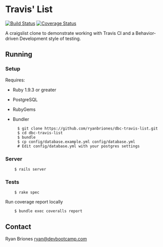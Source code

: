 # Travis' List

[![Build Status](https://travis-ci.org/ryanbriones/dbc-travis-list.png?branch=master)](https://travis-ci.org/ryanbriones/dbc-travis-list)
[![Coverage Status](https://coveralls.io/repos/ryanbriones/dbc-travis-list/badge.png)](https://coveralls.io/r/ryanbriones/dbc-travis-list)

A craigslist clone to demonstrate working with Travis CI and a Behavior-driven Development style of testing.

## Running

### Setup

Requires:

* Ruby 1.9.3 or greater
* PostgreSQL
* RubyGems
* Bundler

        $ git clone https://github.com/ryanbriones/dbc-travis-list.git
        $ cd dbc-travis-list
        $ bundle
        $ cp config/database.example.yml config/database.yml
        # Edit config/database.yml with your postgres settings

### Server

        $ rails server

### Tests

        $ rake spec

Run coverage report locally

        $ bundle exec coveralls report

## Contact

Ryan Briones <ryan@devbootcamp.com>